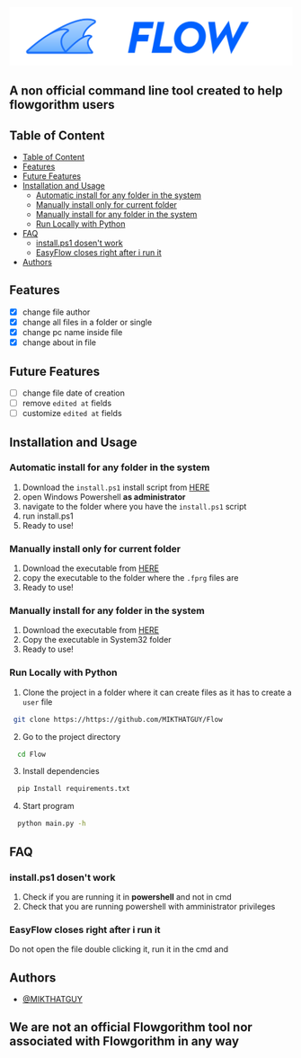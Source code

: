 ![Logo](https://raw.githubusercontent.com/MIKTHATGUY/Flow/main/Logo.svg)

## A non official command line tool created to help flowgorithm users

## Table of Content

- [Table of Content](#table-of-content)
- [Features](#features)
- [Future Features](#future-features)
- [Installation and Usage](#installation-and-usage)
  - [Automatic install for any folder in the system](#automatic-install-for-any-folder-in-the-system)
  - [Manually install only for current folder](#manually-install-only-for-current-folder)
  - [Manually install for any folder in the system](#manually-install-for-any-folder-in-the-system)
  - [Run Locally with Python](#run-locally-with-python)
- [FAQ](#faq)
  - [install.ps1 dosen't work](#installps1-dosent-work)
  - [EasyFlow closes right after i run it](#easyflow-closes-right-after-i-run-it)
- [Authors](#authors)


## Features

- [x] change file author
- [X] change all files in a folder or single
- [x] change pc name inside file
- [x] change about in file

## Future Features

- [ ] change file date of creation
- [ ] remove `edited at` fields
- [ ] customize `edited at` fields

## Installation and Usage

### Automatic install for any folder in the system

1) Download the `install.ps1` install script from [HERE](https://github.com/MIKTHATGUY/Flow/releases/latest)
2) open Windows Powershell **as administrator**
3) navigate to the folder where you have the `install.ps1` script
4) run install.ps1
5) Ready to use!

### Manually install only for current folder

1) Download the executable from [HERE](https://github.com/MIKTHATGUY/Flow/releases/latest)
2) copy the executable to the folder where the `.fprg` files are
3) Ready to use!

### Manually install for any folder in the system

1) Download the executable from [HERE](https://github.com/MIKTHATGUY/Flow/releases/latest)
2) Copy the executable in System32 folder
3) Ready to use!

### Run Locally with Python

1) Clone the project in a folder where it can create files as it has to create a `user` file

 ```bash
  git clone https://https://github.com/MIKTHATGUY/Flow
```

2) Go to the project directory

```bash
  cd Flow
```

3) Install dependencies

```bash
  pip Install requirements.txt
```

4) Start program

```bash
  python main.py -h
```

## FAQ

### install.ps1 dosen't work

1) Check if you are running it in **powershell** and not in cmd
2) Check that you are running powershell with amministrator privileges

### EasyFlow closes right after i run it

Do not open the file double clicking it, run it in the cmd and

## Authors

- [@MIKTHATGUY](https://https://github.com/MIKTHATGUY)

## We are **not** an official Flowgorithm tool nor associated with Flowgorithm **in any way**
